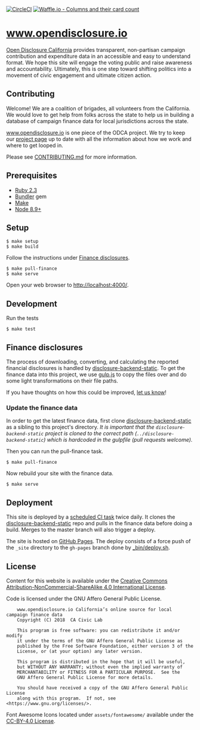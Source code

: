 [![CircleCI](https://circleci.com/gh/caciviclab/odca-jekyll.svg?style=svg)](https://circleci.com/gh/caciviclab/odca-jekyll)
[![Waffle.io - Columns and their card count](https://badge.waffle.io/caciviclab/disclosure-backend.png?columns=ready)](https://waffle.io/caciviclab/disclosure-backend?utm_source=badge)

# www.opendisclosure.io

[Open Disclosure California][opendisclosure-io] provides transparent,
non-partisan campaign contribution and expenditure data in an accessible and
easy to understand format. We hope this site will engage the voting public and
raise awareness and accountability. Ultimately, this is one step toward shifting
politics into a movement of civic engagement and ultimate citizen action.


## Contributing

Welcome! We are a coalition of brigades, all volunteers from the California. We
would love to get help from folks across the state to help us in building
a database of campaign finance data for local jurisdictions across the state.

www.opendisclosure.io is one piece of the ODCA project. We try to keep our
[project page](http://caciviclab.org/opendisclosure/) up to date with all the
information about how we work and where to get looped in.

Please see [CONTRIBUTING.md](CONTRIBUTING.md) for more information.


## Prerequisites

- [Ruby 2.3](https://www.ruby-lang.org/)
- [Bundler](https://bundler.io/) gem
- [Make](https://www.gnu.org/software/make/)
- [Node 8.9+](https://nodejs.org/)


## Setup

    $ make setup
    $ make build

Follow the instructions under [Finance disclosures](#finance-disclosures).

    $ make pull-finance
    $ make serve

Open your web browser to [http://localhost:4000/](http://localhost:4000/).


## Development

Run the tests

    $ make test


## Finance disclosures

The process of downloading, converting, and calculating the reported financial
disclosures is handled by [disclosure-backend-static][backend-static].  To get
the finance data into this project, we use [gulp.js](https://gulpjs.com/) to
copy the files over and do some light transformations on their file paths.

If you have thoughts on how this could be improved, [let us
know](https://github.com/caciviclab/odca-jekyll/issues/5)!


### Update the finance data

In order to get the latest finance data, first clone
[disclosure-backend-static][backend-static] as a sibling to this project's
directory. _It is important that the `disclosure-backend-static` project is
cloned to the correct path (`../disclosure-backend-static`) which is hardcoded
in the gulpfile (pull requests welcome)._

Then you can run the pull-finance task.

    $ make pull-finance

Now rebuild your site with the finance data.

    $ make serve


## Deployment

This site is deployed by a [scheduled CI
task](https://circleci.com/gh/caciviclab/workflows/odca-jekyll) twice daily. It
clones the [disclosure-backend-static][backend-static] repo and pulls in the
finance data before doing a build. Merges to the master branch will also trigger
a deploy.

The site is hosted on [GitHub Pages](https://pages.github.com/). The deploy
consists of a force push of the `_site` directory to the `gh-pages` branch done
by [_bin/deploy.sh](_bin/deploy.sh).


## License

Content for this website is available under the [Creative Commons
Attribution-NonCommercial-ShareAlike 4.0 International
License](https://creativecommons.org/licenses/by-nc-sa/4.0/).

Code is licensed under the GNU Affero General Public License.

```
    www.opendisclosure.io California’s online source for local campaign finance data
    Copyright (C) 2018  CA Civic Lab

    This program is free software: you can redistribute it and/or modify
    it under the terms of the GNU Affero General Public License as
    published by the Free Software Foundation, either version 3 of the
    License, or (at your option) any later version.

    This program is distributed in the hope that it will be useful,
    but WITHOUT ANY WARRANTY; without even the implied warranty of
    MERCHANTABILITY or FITNESS FOR A PARTICULAR PURPOSE.  See the
    GNU Affero General Public License for more details.

    You should have received a copy of the GNU Affero General Public License
    along with this program.  If not, see <https://www.gnu.org/licenses/>.
```

Font Awesome Icons located under `assets/fontawesome/` available under the
[CC-BY-4.0 License](https://creativecommons.org/licenses/by/4.0/).


[backend-static]: https://github.com/caciviclab/disclosure-backend-static
[opendisclosure-io]: https://www.opendisclosure.io/
